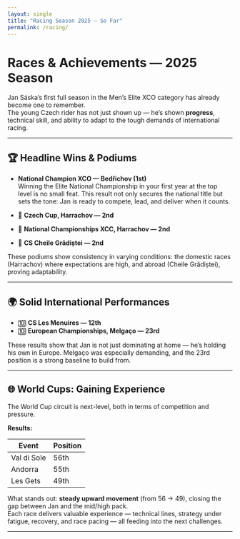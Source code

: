 ```yaml
---
layout: single
title: "Racing Season 2025 — So Far"
permalink: /racing/
---
```



# Races & Achievements — 2025 Season

Jan Sáska’s first full season in the Men’s Elite XCO category has already become one to remember.  
The young Czech rider has not just shown up — he’s shown **progress**, technical skill, and ability to adapt to the tough demands of international racing.

---

## 🏆 Headline Wins & Podiums

- **National Champion XCO — Bedřichov (1st)**  
  Winning the Elite National Championship in your first year at the top level is no small feat. This result not only secures the national title but sets the tone: Jan is ready to compete, lead, and deliver when it counts.

- 🥈 **Czech Cup, Harrachov — 2nd**  
- 🥈 **National Championships XCC, Harrachov — 2nd**  
- 🥈 **CS Cheile Grădiștei — 2nd**  

These podiums show consistency in varying conditions: the domestic races (Harrachov) where expectations are high, and abroad (Cheile Grădiștei), proving adaptability.

---

## 🌍 Solid International Performances

- 🔟 **CS Les Menuires — 12th**  
- 🔟 **European Championships, Melgaço — 23rd**  

These results show that Jan is not just dominating at home — he’s holding his own in Europe. Melgaço was especially demanding, and the 23rd position is a strong baseline to build from.

---

## 🌐 World Cups: Gaining Experience

The World Cup circuit is next-level, both in terms of competition and pressure.  

**Results:**

| Event        | Position |
|--------------|----------|
| Val di Sole  | 56th     |
| Andorra      | 55th     |
| Les Gets     | 49th     |

What stands out: **steady upward movement** (from 56 → 49), closing the gap between Jan and the mid/high pack.  
Each race delivers valuable experience — technical lines, strategy under fatigue, recovery, and race pacing — all feeding into the next challenges.

---
